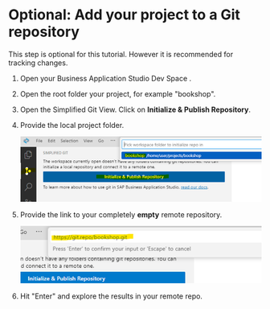 
# Optional: Add your project to a Git repository

This step is optional for this tutorial. However it is recommended for tracking changes.

1. Open your Business Application Studio Dev Space .

2. Open the root folder your project, for example "bookshop".

3. Open the Simplified Git View. Click on **Initialize & Publish Repository**.

4. Provide the local project folder.

   ![publish repository](images/1_sgit_1_init.png)

5. Provide the link to your completely **empty** remote repository.

   ![remote repository](images/1_sgit_2_remote.png)

6. Hit "Enter" and explore the results in your remote repo.

